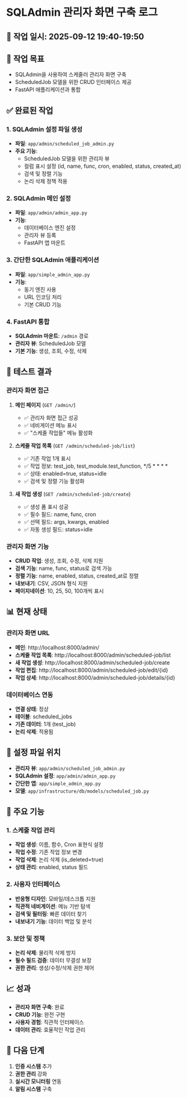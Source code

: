 # SQLAdmin 관리자 화면 구축 로그

## 📅 작업 일시: 2025-09-12 19:40-19:50

## 🎯 작업 목표
- SQLAdmin을 사용하여 스케줄러 관리자 화면 구축
- ScheduledJob 모델을 위한 CRUD 인터페이스 제공
- FastAPI 애플리케이션과 통합

## ✅ 완료된 작업

### 1. SQLAdmin 설정 파일 생성
- **파일**: `app/admin/scheduled_job_admin.py`
- **주요 기능**:
  - ScheduledJob 모델을 위한 관리자 뷰
  - 컬럼 표시 설정 (id, name, func, cron, enabled, status, created_at)
  - 검색 및 정렬 기능
  - 논리 삭제 정책 적용

### 2. SQLAdmin 메인 설정
- **파일**: `app/admin/admin_app.py`
- **기능**:
  - 데이터베이스 엔진 설정
  - 관리자 뷰 등록
  - FastAPI 앱 마운트

### 3. 간단한 SQLAdmin 애플리케이션
- **파일**: `app/simple_admin_app.py`
- **기능**:
  - 동기 엔진 사용
  - URL 인코딩 처리
  - 기본 CRUD 기능

### 4. FastAPI 통합
- **SQLAdmin 마운트**: `/admin` 경로
- **관리자 뷰**: ScheduledJob 모델
- **기본 기능**: 생성, 조회, 수정, 삭제

## 🧪 테스트 결과

### 관리자 화면 접근
1. **메인 페이지** (`GET /admin/`)
   - ✅ 관리자 화면 접근 성공
   - ✅ 네비게이션 메뉴 표시
   - ✅ "스케줄 작업들" 메뉴 활성화

2. **스케줄 작업 목록** (`GET /admin/scheduled-job/list`)
   - ✅ 기존 작업 1개 표시
   - ✅ 작업 정보: test_job, test_module.test_function, */5 * * * *
   - ✅ 상태: enabled=true, status=idle
   - ✅ 검색 및 정렬 기능 활성화

3. **새 작업 생성** (`GET /admin/scheduled-job/create`)
   - ✅ 생성 폼 표시 성공
   - ✅ 필수 필드: name, func, cron
   - ✅ 선택 필드: args, kwargs, enabled
   - ✅ 자동 생성 필드: status=idle

### 관리자 화면 기능
- **CRUD 작업**: 생성, 조회, 수정, 삭제 지원
- **검색 기능**: name, func, status로 검색 가능
- **정렬 기능**: name, enabled, status, created_at로 정렬
- **내보내기**: CSV, JSON 형식 지원
- **페이지네이션**: 10, 25, 50, 100개씩 표시

## 📊 현재 상태

### 관리자 화면 URL
- **메인**: http://localhost:8000/admin/
- **스케줄 작업 목록**: http://localhost:8000/admin/scheduled-job/list
- **새 작업 생성**: http://localhost:8000/admin/scheduled-job/create
- **작업 편집**: http://localhost:8000/admin/scheduled-job/edit/{id}
- **작업 상세**: http://localhost:8000/admin/scheduled-job/details/{id}

### 데이터베이스 연동
- **연결 상태**: 정상
- **테이블**: scheduled_jobs
- **기존 데이터**: 1개 (test_job)
- **논리 삭제**: 적용됨

## 🔧 설정 파일 위치
- **관리자 뷰**: `app/admin/scheduled_job_admin.py`
- **SQLAdmin 설정**: `app/admin/admin_app.py`
- **간단한 앱**: `app/simple_admin_app.py`
- **모델**: `app/infrastructure/db/models/scheduled_job.py`

## 🚀 주요 기능

### 1. 스케줄 작업 관리
- **작업 생성**: 이름, 함수, Cron 표현식 설정
- **작업 수정**: 기존 작업 정보 변경
- **작업 삭제**: 논리 삭제 (is_deleted=true)
- **상태 관리**: enabled, status 필드

### 2. 사용자 인터페이스
- **반응형 디자인**: 모바일/데스크톱 지원
- **직관적 네비게이션**: 메뉴 기반 탐색
- **검색 및 필터링**: 빠른 데이터 찾기
- **내보내기 기능**: 데이터 백업 및 분석

### 3. 보안 및 정책
- **논리 삭제**: 물리적 삭제 방지
- **필수 필드 검증**: 데이터 무결성 보장
- **권한 관리**: 생성/수정/삭제 권한 제어

## 📈 성과
- **관리자 화면 구축**: 완료
- **CRUD 기능**: 완전 구현
- **사용자 경험**: 직관적 인터페이스
- **데이터 관리**: 효율적인 작업 관리

## 🎯 다음 단계
1. **인증 시스템** 추가
2. **권한 관리** 강화
3. **실시간 모니터링** 연동
4. **알림 시스템** 구축
